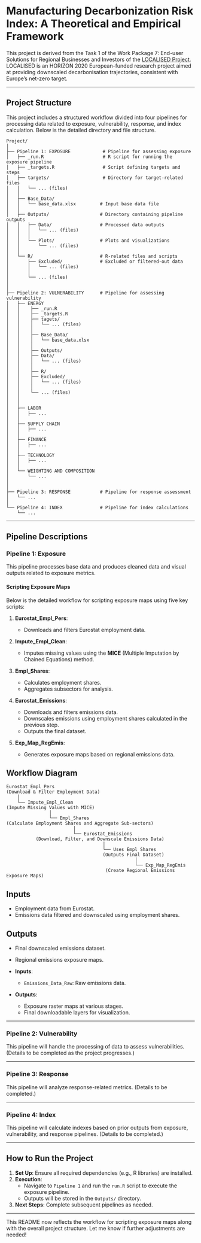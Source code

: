 
# **Manufacturing Decarbonization Risk Index: A Theoretical and Empirical Framework**

This project is derived from the Task 1 of the Work Package 7: End-user Solutions for Regional Businesses and Investors of the [LOCALISED Project](https://www.localised-project.eu/). LOCALISED is an HORIZON 2020 European-funded research project aimed at providing downscaled decarbonisation trajectories, consistent with Europe’s net-zero target.

---

## **Project Structure**

This project includes a structured workflow divided into four pipelines for processing data related to exposure, vulnerability, response, and index calculation. Below is the detailed directory and file structure.

```
Project/
│
├── Pipeline 1: EXPOSURE            # Pipeline for assessing exposure
│   ├── _run.R                      # R script for running the exposure pipeline
│   ├── _targets.R                  # Script defining targets and steps
│   ├── targets/                    # Directory for target-related files
│   │   └── ... (files)            
│   │
│   ├── Base_Data/                 
│   │   └── base_data.xlsx         # Input base data file
│   │
│   ├── Outputs/                   # Directory containing pipeline outputs
│   │   ├── Data/                  # Processed data outputs
│   │   │   └── ... (files)        
│   │   │
│   │   └── Plots/                 # Plots and visualizations
│   │       └── ... (files)        
│   │
│   └── R/                         # R-related files and scripts
│       ├── Excluded/              # Excluded or filtered-out data
│       │   └── ... (files)
│       │
│       └── ... (files)      
│   
│
├── Pipeline 2: VULNERABILITY      # Pipeline for assessing vulnerability
│   ├── ENERGY
│   │    ├── _run.R
│   │    ├── _targets.R
│   │    ├── tagets/
│   │    │   └── ... (files)
│   │    │
│   │    ├── Base_Data/                 
│   │    │   └── base_data.xlsx
│   │    │ 
│   │    ├── Outputs/                   
│   │    ├── Data/                 
│   │    │   └── ... (files)
│   │    │
│   │    ├── R/                        
│   │    ├── Excluded/             
│   │    │   └── ... (files)
│   │    │
│   │    └── ... (files)
│   │
│   │     
│   ├── LABOR
│   │   ├── ... 
│   │     
│   ├── SUPPLY CHAIN
│   │   ├── ... 
│   │     
│   ├── FINANCE
│   │   ├── ... 
│   │     
│   ├── TECHNOLOGY
│   │   ├── ... 
│   │
│   └── WEIGHTING AND COMPOSITION
│       └── ...
│
│
├── Pipeline 3: RESPONSE           # Pipeline for response assessment
│   └── ... 
│
└── Pipeline 4: INDEX              # Pipeline for index calculations
    └── ... 
```

---

## **Pipeline Descriptions**

### **Pipeline 1: Exposure**
This pipeline processes base data and produces cleaned data and visual outputs related to exposure metrics.

#### **Scripting Exposure Maps**

Below is the detailed workflow for scripting exposure maps using five key scripts:

1. **Eurostat_Empl_Pers**:  
   - Downloads and filters Eurostat employment data.

2. **Impute_Empl_Clean**:  
   - Imputes missing values using the **MICE** (Multiple Imputation by Chained Equations) method.

3. **Empl_Shares**:  
   - Calculates employment shares.  
   - Aggregates subsectors for analysis.

4. **Eurostat_Emissions**:  
   - Downloads and filters emissions data.  
   - Downscales emissions using employment shares calculated in the previous step.  
   - Outputs the final dataset.

5. **Exp_Map_RegEmis**:  
   - Generates exposure maps based on regional emissions data.

## **Workflow Diagram**
```
Eurostat_Empl_Pers
(Download & Filter Employment Data)
    │
    └── Impute_Empl_Clean
(Impute Missing Values with MICE)
                │
                └── Empl_Shares
(Calculate Employment Shares and Aggregate Sub-sectors)
                         │
                         └── Eurostat_Emissions
           (Download, Filter, and Downscale Emissions Data)
                                    │
                                    └── Uses Empl Shares
                                    (Outputs Final Dataset)
                                                │
                                                └── Exp_Map_RegEmis
                                     (Create Regional Emissions Exposure Maps)
```

## **Inputs**
- Employment data from Eurostat.
- Emissions data filtered and downscaled using employment shares.

## **Outputs**
- Final downscaled emissions dataset.
- Regional emissions exposure maps.


- **Inputs**:
  - `Emissions_Data_Raw`: Raw emissions data.
- **Outputs**:
  - Exposure raster maps at various stages.
  - Final downloadable layers for visualization.

---

### **Pipeline 2: Vulnerability**
This pipeline will handle the processing of data to assess vulnerabilities. (Details to be completed as the project progresses.)

---

### **Pipeline 3: Response**
This pipeline will analyze response-related metrics. (Details to be completed.)

---

### **Pipeline 4: Index**
This pipeline will calculate indexes based on prior outputs from exposure, vulnerability, and response pipelines. (Details to be completed.)

---

## **How to Run the Project**

1. **Set Up**: Ensure all required dependencies (e.g., R libraries) are installed.
2. **Execution**:
   - Navigate to `Pipeline 1` and run the `run.R` script to execute the exposure pipeline.
   - Outputs will be stored in the `Outputs/` directory.
3. **Next Steps**: Complete subsequent pipelines as needed.

---

This README now reflects the workflow for scripting exposure maps along with the overall project structure. Let me know if further adjustments are needed!
